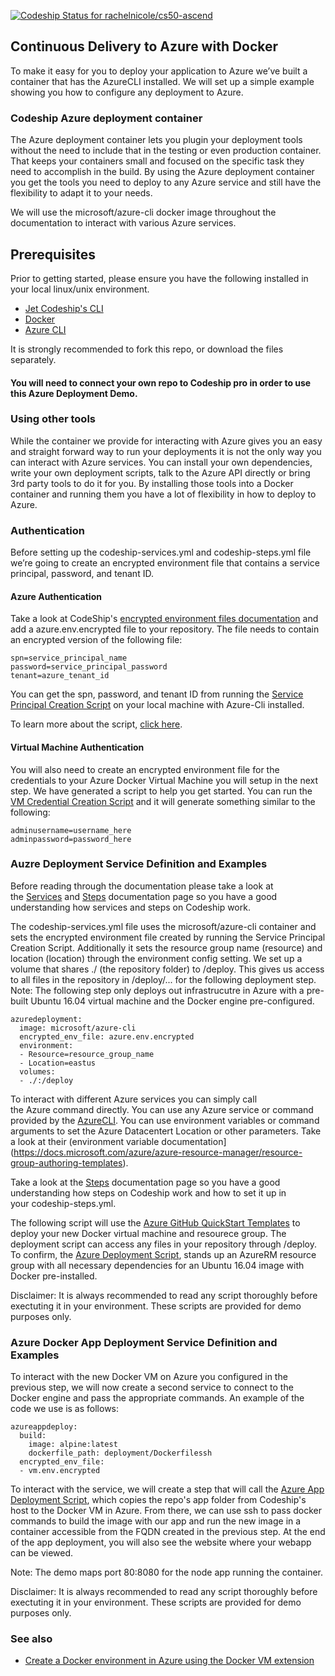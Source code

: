 [ ![Codeship Status for rachelnicole/cs50-ascend](https://app.codeship.com/projects/2e799880-a2ce-0134-f153-76e92e43cf6d/status?branch=JD-Dev)](https://app.codeship.com/projects/190079)

## Continuous Delivery to Azure with Docker

To make it easy for you to deploy your application to Azure we’ve built a container that has the AzureCLI installed. We will set up a simple example showing you how to configure any deployment to Azure.

### Codeship Azure deployment container

The Azure deployment container lets you plugin your deployment tools without the need to include that in the testing or even production container. That keeps your containers small and focused on the specific task they need to accomplish in the build. By using the Azure deployment container you get the tools you need to deploy to any Azure service and still have the flexibility to adapt it to your needs.

We will use the microsoft/azure-cli docker image throughout the documentation to interact with various Azure services.

## Prerequisites

Prior to getting started, please ensure you have the following installed in your local linux/unix environment. 
- [Jet Codeship's CLI](https://documentation.codeship.com/pro/getting-started/installation/)
- [Docker](https://www.docker.com/products/overview)
- [Azure CLI](https://docs.microsoft.com/azure/xplat-cli-install)

It is strongly recommended to fork this repo, or download the files separately. 

#### You will need to connect your own repo to Codeship pro in order to use this Azure Deployment Demo.

### Using other tools

While the container we provide for interacting with Azure gives you an easy and straight forward way to run your deployments it is not the only way you can interact with Azure services. You can install your own dependencies, write your own deployment scripts, talk to the Azure API directly or bring 3rd party tools to do it for you. By installing those tools into a Docker container and running them you have a lot of flexibility in how to deploy to Azure.

### Authentication

Before setting up the codeship-services.yml and codeship-steps.yml file we’re going to create an encrypted environment file that contains a service principal, password, and tenant ID.

#### Azure Authentication
Take a look at CodeShip's [encrypted environment files documentation](https://documentation.codeship.com/pro/getting-started/encryption/) and add a azure.env.encrypted file to your repository. The file needs to contain an encrypted version of the following file:

```
spn=service_principal_name
password=service_principal_password
tenant=azure_tenant_id
```
You can get the spn, password, and tenant ID from running the [Service Principal Creation Script](local_scripts/create_serviceprincipal.sh) on your local machine with Azure-Cli installed.

To learn more about the script, [click here](local_scripts/create_serviceprincipal.md).

#### Virtual Machine Authentication

You will also need to create an encrypted environment file for the credentials to your Azure Docker Virtual Machine you will setup in the next step. We have generated a script to help you get started. You can run the [VM Credential Creation Script](local_scripts/create_vm_creds.sh) and it will generate something similar to the following:

```
adminusername=username_here
adminpassword=password_here
```

### Auzre Deployment Service Definition and Examples

Before reading through the documentation please take a look at the [Services](https://documentation.codeship.com/pro/getting-started/services/) and [Steps](https://documentation.codeship.com/pro/getting-started/steps/) documentation page so you have a good understanding how services and steps on Codeship work.

The codeship-services.yml file uses the microsoft/azure-cli container and sets the encrypted environment file created by running the Service Principal Creation Script. Additionally it sets the resource group name (resource) and location (location) through the environment config setting. We set up a volume that shares ./ (the repository folder) to /deploy. This gives us access to all files in the repository in /deploy/... for the following deployment step. Note: The following step only deploys out infrastrucutre in Azure with a pre-built Ubuntu 16.04 virtual machine and the Docker engine pre-configured.

```
azuredeployment:
  image: microsoft/azure-cli
  encrypted_env_file: azure.env.encrypted
  environment:
  - Resource=resource_group_name
  - Location=eastus
  volumes:
  - ./:/deploy
```

To interact with different Azure services you can simply call the Azure command directly. You can use any Azure service or command provided by the [AzureCLI](https://docs.microsoft.com/azure/xplat-cli-install). You can use environment variables or command arguments to set the Azure Datacentert Location or other parameters. Take a look at their (environment variable documentation](https://docs.microsoft.com/azure/azure-resource-manager/resource-group-authoring-templates).

Take a look at the [Steps](https://documentation.codeship.com/pro/getting-started/steps/) documentation page so you have a good understanding how steps on Codeship work and how to set it up in your codeship-steps.yml.

The following script will use the [Azure GitHub QuickStart Templates](https://github.com/Azure/azure-quickstart-templates) to deploy your new Docker virtual machine and resourece group. The deployment script can access any files in your repository through /deploy. To confirm, the [Azure Deployment Script](deployment/azure_deploy.sh), stands up an AzureRM resource group with all necessary dependencies for an Ubuntu 16.04 image with Docker pre-installed. 

Disclaimer: It is always recommended to read any script thoroughly before exectuting it in your environment. These scripts are provided for demo purposes only.

### Azure Docker App Deployment Service Definition and Examples

To interact with the new Docker VM on Azure you configured in the previous step, we will now create a second service to connect to the Docker engine and pass the appropriate commands. An example of the code we use is as follows:

```
azureappdeploy:
  build:
    image: alpine:latest
    dockerfile_path: deployment/Dockerfilessh
  encrypted_env_file: 
  - vm.env.encrypted
```
To interact with the service, we will create a step that will call the [Azure App Deployment Script](deployment/app_deploy.sh), which copies the repo's app folder from Codeship's host to the Docker VM in Azure. From there, we can use ssh to pass docker commands to build the image with our app and run the new image in a container accessible from the FQDN created in the previous step. At the end of the app deployment, you will also see the website where your webapp can be viewed. 

Note: The demo maps port 80:8080 for the node app running the container.

Disclaimer: It is always recommended to read any script thoroughly before exectuting it in your environment. These scripts are provided for demo purposes only.

### See also

- [Create a Docker environment in Azure using the Docker VM extension](https://docs.microsoft.com/azure/virtual-machines/virtual-machines-linux-dockerextension)
 
